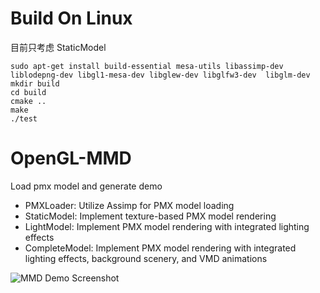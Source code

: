 # Build On Linux

目前只考虑 StaticModel

```shell shell
sudo apt-get install build-essential mesa-utils libassimp-dev liblodepng-dev libgl1-mesa-dev libglew-dev libglfw3-dev  libglm-dev
mkdir build
cd build
cmake ..
make
./test
```


# OpenGL-MMD
Load pmx model and generate demo

- PMXLoader: Utilize Assimp for PMX model loading
- StaticModel: Implement texture-based PMX model rendering
- LightModel: Implement PMX model rendering with integrated lighting effects
- CompleteModel: Implement PMX model rendering with integrated lighting effects, background scenery, and VMD animations

![MMD Demo Screenshot](./images/Scene.png)
